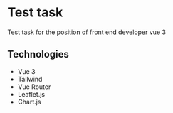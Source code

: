 
# Test task

Test task for the position of front end developer vue 3
## Technologies

 - Vue 3
 - Tailwind
 - Vue Router
 - Leaflet.js
- Chart.js
